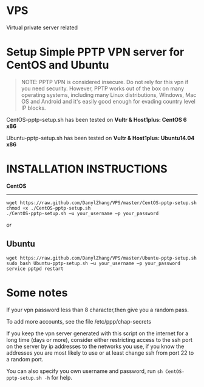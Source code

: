 # VPS
Virtual private server related

Setup Simple PPTP VPN server for CentOS and Ubuntu
==================================================

> NOTE: PPTP VPN is considered insecure. Do not rely for this vpn
> if you need security. However, PPTP works out of the box on many
> operating systems, including many Linux distributions, Windows, 
> Mac OS and Android and it's easily good enough for evading country
> level IP blocks.

CentOS-pptp-setup.sh has been tested on **Vultr & Host1plus: CentOS 6 x86**

Ubuntu-pptp-setup.sh has been tested on **Vultr & Host1plus: Ubuntu14.04 x86**

INSTALLATION INSTRUCTIONS
=========================

**CentOS**

------

    wget https://raw.github.com/DanylZhang/VPS/master/CentOS-pptp-setup.sh
    chmod +x ./CentOS-pptp-setup.sh
    ./CentOS-pptp-setup.sh –u your_username –p your_password

*or*

**Ubuntu**
------

    wget https://raw.github.com/DanylZhang/VPS/master/Ubuntu-pptp-setup.sh
    sudo bash Ubuntu-pptp-setup.sh –u your_username –p your_password
    service pptpd restart

Some notes
==========
If your vpn password less than 8 character,then give you a random pass.

To add more accounts, see the file /etc/ppp/chap-secrets

If you keep the vpn server generated with this script on the internet for a
long time (days or more), consider either restricting access to the ssh port on
the server by ip addresses to the networks you use, if you know the addresses
you are most likely to use or at least change ssh from port 22 to a random
port.

You can also specify you own username and password, run `sh CentOS-pptp-setup.sh -h` for help.
